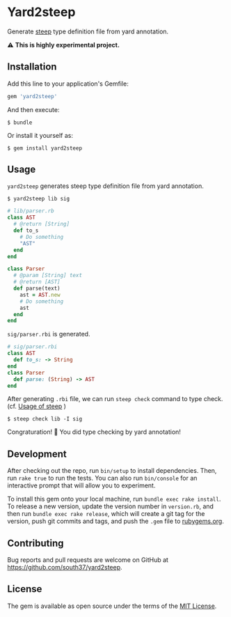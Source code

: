 # Yard2steep

Generate [steep](https://github.com/soutaro/steep) type definition file from yard annotation.

:warning: **This is highly experimental project.**

## Installation

Add this line to your application's Gemfile:

```ruby
gem 'yard2steep'
```

And then execute:

    $ bundle

Or install it yourself as:

    $ gem install yard2steep

## Usage

`yard2steep` generates steep type definition file from yard annotation.

```console
$ yard2steep lib sig
```

```ruby
# lib/parser.rb
class AST
  # @return [String]
  def to_s
    # Do something
    "AST"
  end
end

class Parser
  # @param [String] text
  # @return [AST]
  def parse(text)
    ast = AST.new
    # Do something
    ast
  end
end
```

`sig/parser.rbi` is generated.

```ruby
# sig/parser.rbi
class AST
  def to_s: -> String
end
class Parser
  def parse: (String) -> AST
end
```

After generating `.rbi` file, we can run `steep check` command to type check. (cf. [Usage of steep](https://github.com/soutaro/steep#usage) )

```
$ steep check lib -I sig
```

Congraturation! :tada:
You did type checking by yard annotation!


## Development

After checking out the repo, run `bin/setup` to install dependencies. Then, run `rake true` to run the tests. You can also run `bin/console` for an interactive prompt that will allow you to experiment.

To install this gem onto your local machine, run `bundle exec rake install`. To release a new version, update the version number in `version.rb`, and then run `bundle exec rake release`, which will create a git tag for the version, push git commits and tags, and push the `.gem` file to [rubygems.org](https://rubygems.org).

## Contributing

Bug reports and pull requests are welcome on GitHub at https://github.com/south37/yard2steep.

## License

The gem is available as open source under the terms of the [MIT License](https://opensource.org/licenses/MIT).
